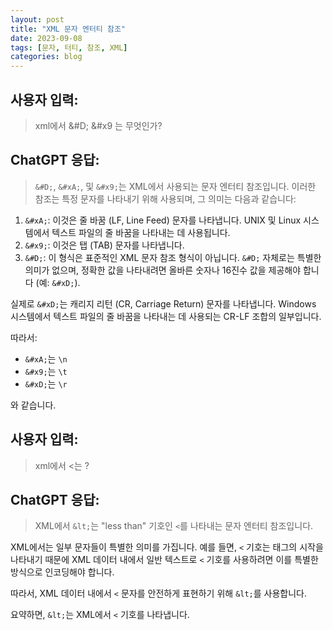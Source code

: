 ```yaml
---
layout: post
title: "XML 문자 엔터티 참조"
date: 2023-09-08
tags: [문자, 터티, 참조, XML]
categories: blog
---
```


## 사용자 입력:
> xml에서  &#D;    &#xA;   &#x9 는 무엇인가?

## ChatGPT 응답:
> `&#D;`, `&#xA;`, 및 `&#x9;`는 XML에서 사용되는 문자 엔터티 참조입니다. 이러한 참조는 특정 문자를 나타내기 위해 사용되며, 그 의미는 다음과 같습니다:

1. `&#xA;`: 이것은 줄 바꿈 (LF, Line Feed) 문자를 나타냅니다. UNIX 및 Linux 시스템에서 텍스트 파일의 줄 바꿈을 나타내는 데 사용됩니다.
2. `&#x9;`: 이것은 탭 (TAB) 문자를 나타냅니다.
3. `&#D;`: 이 형식은 표준적인 XML 문자 참조 형식이 아닙니다. `&#D;` 자체로는 특별한 의미가 없으며, 정확한 값을 나타내려면 올바른 숫자나 16진수 값을 제공해야 합니다 (예: `&#xD;`).

실제로 `&#xD;`는 캐리지 리턴 (CR, Carriage Return) 문자를 나타냅니다. Windows 시스템에서 텍스트 파일의 줄 바꿈을 나타내는 데 사용되는 CR-LF 조합의 일부입니다.

따라서:
- `&#xA;`는 `\n`
- `&#x9;`는 `\t`
- `&#xD;`는 `\r`

와 같습니다.

## 사용자 입력:
> xml에서 &lt;는 ?

## ChatGPT 응답:
> XML에서 `&lt;`는 "less than" 기호인 `<`를 나타내는 문자 엔터티 참조입니다. 

XML에서는 일부 문자들이 특별한 의미를 가집니다. 예를 들면, `<` 기호는 태그의 시작을 나타내기 때문에 XML 데이터 내에서 일반 텍스트로 `<` 기호를 사용하려면 이를 특별한 방식으로 인코딩해야 합니다. 

따라서, XML 데이터 내에서 `<` 문자를 안전하게 표현하기 위해 `&lt;`를 사용합니다. 

요약하면, `&lt;`는 XML에서 `<` 기호를 나타냅니다.

